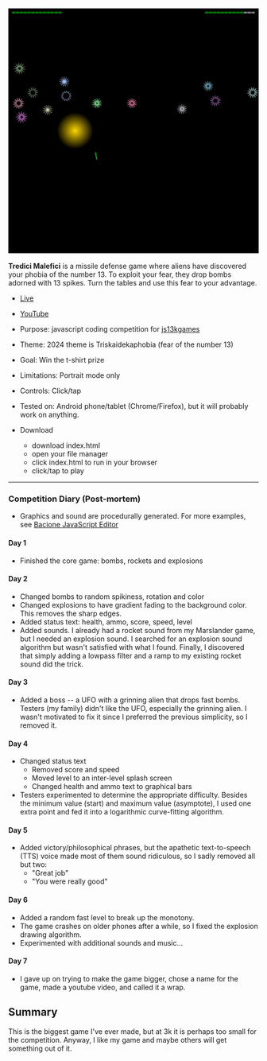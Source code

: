 [![Play](README.JPG)](https://bacionejs.github.io/tredicimalefici)

**Tredici Malefici** is a missile defense game where aliens have discovered your phobia of the number 13. To exploit your fear, they drop bombs adorned with 13 spikes. Turn the tables and use this fear to your advantage.

- [Live](https://bacionejs.github.io/tredicimalefici)
- [YouTube](http://www.youtube.com/@bacionejs)

- Purpose: javascript coding competition for [js13kgames](https://js13kgames.com)
- Theme: 2024 theme is Triskaidekaphobia (fear of the number 13)
- Goal: Win the t-shirt prize
- Limitations: Portrait mode only
- Controls: Click/tap
- Tested on: Android phone/tablet (Chrome/Firefox), but it will probably work on anything.

- Download  
  - download index.html
  - open your file manager
  - click index.html to run in your browser
  - click/tap to play

---

### Competition Diary (Post-mortem)
- Graphics and sound are procedurally generated. For more examples, see [Bacione JavaScript Editor](https://github.com/bacione/editor)

#### Day 1
- Finished the core game: bombs, rockets and explosions

#### Day 2
- Changed bombs to random spikiness, rotation and color
- Changed explosions to have gradient fading to the background color. This removes the sharp edges.
- Added status text: health, ammo, score, speed, level
- Added sounds. I already had a rocket sound from my Marslander game, but I needed an explosion sound. I searched for an explosion sound algorithm but wasn't satisfied with what I found. Finally, I discovered that simply adding a lowpass filter and a ramp to my existing rocket sound did the trick.

#### Day 3
- Added a boss -- a UFO with a grinning alien that drops fast bombs. Testers (my family) didn't like the UFO, especially the grinning alien. I wasn't motivated to fix it since I preferred the previous simplicity, so I removed it.

#### Day 4
- Changed status text
  - Removed score and speed
  - Moved level to an inter-level splash screen
  - Changed health and ammo text to graphical bars
- Testers experimented to determine the appropriate difficulty. Besides the minimum value (start) and maximum value (asymptote), I used one extra point and fed it into a logarithmic curve-fitting algorithm.

#### Day 5
- Added victory/philosophical phrases, but the apathetic text-to-speech (TTS) voice made most of them sound ridiculous, so I sadly removed all but two:
  - "Great job"
  - "You were really good"

#### Day 6
- Added a random fast level to break up the monotony.
- The game crashes on older phones after a while, so I fixed the explosion drawing algorithm.
- Experimented with additional sounds and music...

#### Day 7
- I gave up on trying to make the game bigger, chose a name for the game, made a youtube video, and called it a wrap.

## Summary
This is the biggest game I've ever made, but at 3k it is perhaps too small for the competition. Anyway, I like my game and maybe others will get something out of it.
